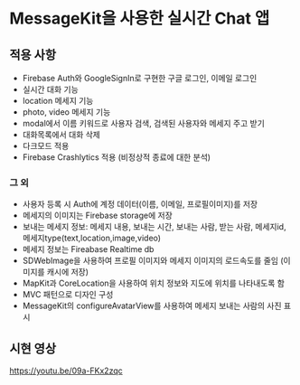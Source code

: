 # MessageKit을 사용한 실시간 Chat 앱
[MessageKit]: https://github.com/MessageKit/MessageKit

## 적용 사항
- Firebase Auth와 GoogleSignIn로 구현한 구글 로그인, 이메일 로그인
- 실시간 대화 기능
- location 메세지 기능
- photo, video 메세지 기능
- modal에서 이름 키워드로 사용자 검색, 검색된 사용자와 메세지 주고 받기
- 대화목록에서 대화 삭제
- 다크모드 적용
- Firebase Crashlytics 적용 (비정상적 종료에 대한 분석)

### 그 외
* 사용자 등록 시 Auth에 계정 데이터(이름, 이메일, 프로필이미지)를 저장
* 메세지의 이미지는 Firebase storage에 저장
* 보내는 메세지 정보: 메세지 내용, 보내는 시간, 보내는 사람, 받는 사람, 메세지id, 메세지type(text,location,image,video)
* 메세지 정보는 Fireabase Realtime db
* SDWebImage을 사용하여 프로필 이미지와 메세지 이미지의 로드속도를 줄임 (이미지를 캐시에 저장)
* MapKit과 CoreLocation을 사용하여 위치 정보와 지도에 위치를 나타내도록 함
* MVC 패턴으로 디자인 구성
* MessageKit의 configureAvatarView를 사용하여 메세지 보내는 사람의 사진 표시

## 시현 영상

https://youtu.be/09a-FKx2zqc
